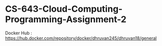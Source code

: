 # CS-643-Cloud-Computing-Programming-Assignment-2


Docker Hub : https://hub.docker.com/repository/docker/dhruvan245/dhruvan18/general
